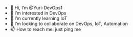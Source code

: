 - 👋 Hi, I’m @Yuri-DevOps1
- 👀 I’m interested in DevOps
- 🌱 I’m currently learning IoT 
- 💞️ I’m looking to collaborate on DevOps, IoT, Automation
- 📫 How to reach me: just ping me

<!---
Yuri-DevOps1/Yuri-DevOps1 is a ✨ special ✨ repository because its `README.md` (this file) appears on your GitHub profile.
You can click the Preview link to take a look at your changes.
--->
